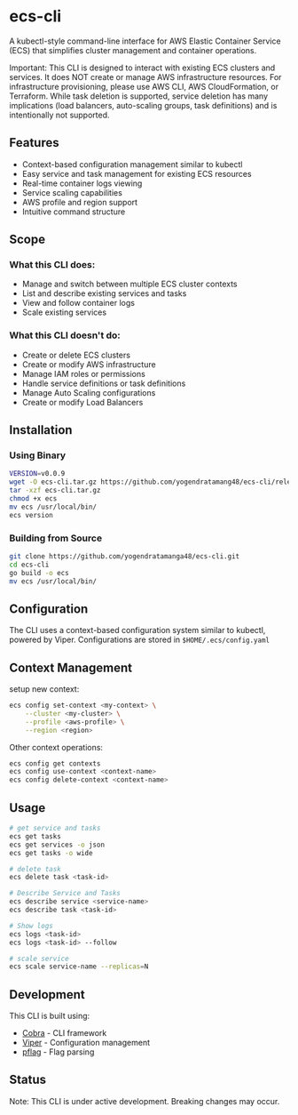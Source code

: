 # ecs-cli
A kubectl-style command-line interface for AWS Elastic Container Service (ECS) that simplifies cluster management and container operations.

Important: This CLI is designed to interact with existing ECS clusters and services. It does NOT create or manage AWS infrastructure resources. For infrastructure provisioning, please use AWS CLI, AWS CloudFormation, or Terraform. While task deletion is supported, service deletion has many implications (load balancers, auto-scaling groups, task definitions) and is intentionally not supported. 

## Features
- Context-based configuration management similar to kubectl  
- Easy service and task management for existing ECS resources  
- Real-time container logs viewing  
- Service scaling capabilities  
- AWS profile and region support  
- Intuitive command structure

## Scope
### What this CLI does:

- Manage and switch between multiple ECS cluster contexts  
- List and describe existing services and tasks  
- View and follow container logs  
- Scale existing services  

### What this CLI doesn't do:
- Create or delete ECS clusters  
- Create or modify AWS infrastructure  
- Manage IAM roles or permissions  
- Handle service definitions or task definitions  
- Manage Auto Scaling configurations  
- Create or modify Load Balancers  

## Installation 
### Using Binary
```bash
VERSION=v0.0.9
wget -O ecs-cli.tar.gz https://github.com/yogendratamang48/ecs-cli/releases/download/$VERSION/ecs-cli_Linux_x86_64.tar.gz
tar -xzf ecs-cli.tar.gz
chmod +x ecs
mv ecs /usr/local/bin/
ecs version
```
### Building from Source
```bash
git clone https://github.com/yogendratamanga48/ecs-cli.git
cd ecs-cli
go build -o ecs
mv ecs /usr/local/bin/
```
## Configuration
The CLI uses a context-based configuration system similar to kubectl, powered by Viper. Configurations are stored in `$HOME/.ecs/config.yaml` 
## Context Management
setup new context:
```bash
ecs config set-context <my-context> \
    --cluster <my-cluster> \
    --profile <aws-profile> \
    --region <region>
```
Other context operations:
```bash
ecs config get contexts
ecs config use-context <context-name>
ecs config delete-context <context-name>
```
## Usage
```bash
# get service and tasks
ecs get tasks
ecs get services -o json
ecs get tasks -o wide

# delete task
ecs delete task <task-id>

# Describe Service and Tasks
ecs describe service <service-name>
ecs describe task <task-id>

# Show logs
ecs logs <task-id>
ecs logs <task-id> --follow

# scale service
ecs scale service-name --replicas=N
```

## Development
This CLI is built using:
- [Cobra](https://github.com/spf13/cobra) - CLI framework  
- [Viper](https://github.com/spf13/viper) - Configuration management  
- [pflag](https://github.com/spf13/pflag) - Flag parsing  

## Status
Note: This CLI is under active development. Breaking changes may occur.